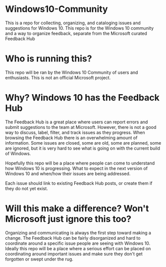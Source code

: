 # Windows10-Community
This is a repo for collecting, organizing, and cataloging issues and suggestions for Windows 10. This repo is for the Windows 10 community and a way to organize feedback, separate from the Microsoft curated Feedback Hub 

# Who is running this?
This repo will be ran by the Windows 10 Community of users and enthusiasts. This is not an official Microsoft project.

# Why? Windows 10 has the Feedback Hub
The Feedback Hub is a great place where users can report errors and submit suggestions to the team at Microsoft. However, there is not a good way to discuss, label, filter, and track issues as they progress. When browsing the Feedback Hub there is an overwhelming amount of information. Some issues are closed, some are old, some are planned, some are ignored, but it is very hard to see what is going on with the current build of Windows.

Hopefully this repo will be a place where people can come to understand how Windows 10 is progressing. What to expect in the next version of Windows 10 and when/how their issues are being addressed.

Each issue should link to existing Feedback Hub posts, or create them if they do not yet exist.

# Will this make a difference? Won't Microsoft just ignore this too?
Organizing and communicating is always the first step toward making a change. The Feedback Hub can be fairly disorganized and hard to coordinate around a specific issue people are seeing with Windows 10. Ideally this repo will be a place where a serious effort can be placed on coordinating around important issues and make sure they don't get forgotten or swept under the rug.
